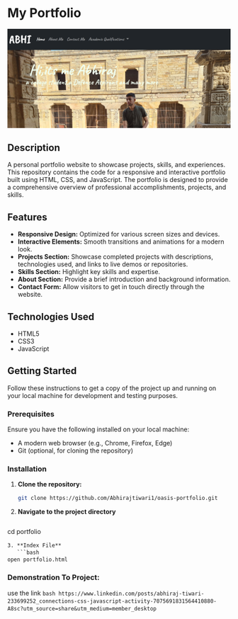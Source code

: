 # My Portfolio

![Cover Image](./portfolio.png)

## Description

A personal portfolio website to showcase projects, skills, and experiences. This repository contains the code for a responsive and interactive portfolio built using HTML, CSS, and JavaScript. The portfolio is designed to provide a comprehensive overview of professional accomplishments, projects, and skills.

## Features

- **Responsive Design:** Optimized for various screen sizes and devices.
- **Interactive Elements:** Smooth transitions and animations for a modern look.
- **Projects Section:** Showcase completed projects with descriptions, technologies used, and links to live demos or repositories.
- **Skills Section:** Highlight key skills and expertise.
- **About Section:** Provide a brief introduction and background information.
- **Contact Form:** Allow visitors to get in touch directly through the website.

## Technologies Used

- HTML5
- CSS3
- JavaScript

## Getting Started

Follow these instructions to get a copy of the project up and running on your local machine for development and testing purposes.

### Prerequisites

Ensure you have the following installed on your local machine:

- A modern web browser (e.g., Chrome, Firefox, Edge)
- Git (optional, for cloning the repository)

### Installation

1. **Clone the repository:**
   ```bash
   git clone https://github.com/Abhirajtiwari1/oasis-portfolio.git

2. **Navigate to the project directory**
   ```bash
cd portfolio
```
3. **Index File**
   ```bash
open portfolio.html
```

### Demonstration To Project:
use the link 
    ```bash
    https://www.linkedin.com/posts/abhiraj-tiwari-233699252_connections-css-javascript-activity-7075691831564410880-A8sc?utm_source=share&utm_medium=member_desktop
    ```
